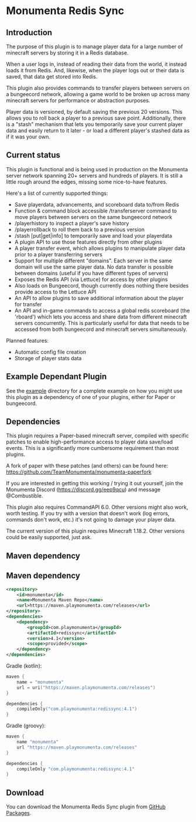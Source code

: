 # Monumenta Redis Sync

## Introduction

The purpose of this plugin is to manage player data for a large number of
minecraft servers by storing it in a Redis database.

When a user logs in, instead of reading their data from the world, it instead
loads it from Redis. And, likewise, when the player logs out or their data is
saved, that data get stored into Redis.

This plugin also provides commands to transfer players between servers on a
bungeecord network, allowing a game world to be broken up across many minecraft
servers for performance or abstraction purposes.

Player data is versioned, by default saving the previous 20 versions. This
allows you to roll back a player to a previous save point. Additionally, there
is a "stash" mechanism that lets you temporarily save your current player data
and easily return to it later - or load a different player's stashed data as if
it was your own.

## Current status

This plugin is functional and is being used in production on the Monumenta
server network spanning 20+ servers and hundreds of players. It is still a
little rough around the edges, missing some nice-to-have features.

Here's a list of currently supported things:
- Save playerdata, advancements, and scoreboard data to/from Redis
- Function & command block accessible /transferserver command to move players
  between servers on the same bungeecord network
- /playerhistory to inspect a player's save history
- /playerrollback to roll them back to a previous version
- /stash [put|get|info] to temporarily save and load your playerdata
- A plugin API to use those features directly from other plugins
- A player transfer event, which allows plugins to manipulate player data prior
  to a player transferring servers
- Support for multiple different "domains". Each server in the same domain will
  use the same player data. No data transfer is possible between domains
  (useful if you have different types of servers)
- Exposes the Redis API (via Lettuce) for access by other plugins
- Also loads on Bungeecord, though currently does nothing there besides provide
  access to the Lettuce API
- An API to allow plugins to save additional information about the player for
  transfer
- An API and in-game commands to access a global redis scoreboard (the 'rboard')
  which lets you access and share data from different minecraft servers
  concurrently. This is particularly useful for data that needs to be accessed
  from both bungeecord and minecraft servers simultaneously.

Planned features:
- Automatic config file creation
- Storage of player stats data

## Example Dependant Plugin

See the [example](example) directory for a complete example on how you might
use this plugin as a dependency of one of your plugins, either for Paper or
bungeecord.

## Dependencies

This plugin requires a Paper-based minecraft server, compiled with specific
patches to enable high-performance access to player data save/load events. This
is a significantly more cumbersome requirement than most plugins.

A fork of paper with these patches (and others) can be found here:
https://github.com/TeamMonumenta/monumenta-paperfork

If you are interested in getting this working / trying it out yourself, join
the Monumenta Discord (https://discord.gg/eep9qcu) and message @Combustible.

This plugin also requires CommandAPI 6.0. Other versions might also work, worth
testing. If you try with a version that doesn't work (log errors, commands
don't work, etc.) it's not going to damage your player data.

The current version of this plugin requires Minecraft 1.18.2. Other versions
could be easily supported, just ask.

## Maven dependency

## Maven dependency
```xml
<repository>
	<id>monumenta</id>
	<name>Monumenta Maven Repo</name>
	<url>https://maven.playmonumenta.com/releases</url>
</repository>
<dependencies>
	<dependency>
		<groupId>com.playmonumenta</groupId>
		<artifactId>redissync</artifactId>
		<version>4.1</version>
		<scope>provided</scope>
	</dependency>
</dependencies>
```
Gradle (kotlin):
```kts
maven {
    name = "monumenta"
    url = uri("https://maven.playmonumenta.com/releases")
}

dependencies {
	compileOnly("com.playmonumenta:redissync:4.1")
}
```
Gradle (groovy):
```groovy
maven {
    name "monumenta"
    url "https://maven.playmonumenta.com/releases"
}

dependencies {
	compileOnly "com.playmonumenta:redissync:4.1"
}
```

## Download

You can download the Monumenta Redis Sync plugin from [GitHub Packages](https://github.com/TeamMonumenta/monumenta-redis-sync/packages).
